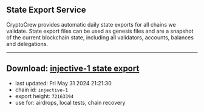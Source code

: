 ## State Export Service
CryptoCrew provides automatic daily state exports for all chains we validate. State export files can be used as genesis files and are a snapshot of the current blockchain state, including all validators, accounts, balances and delegations.

---
**Download: [injective-1 state export](https://dl-eu2.ccvalidators.com/SERVICE/injective/injective-1_export_72163394.json)**
---

- last updated: Fri May 31 2024 21:21:30
- chain id: `injective-1`
- export height: `72163394`
- use for: airdrops, local tests, chain recovery
